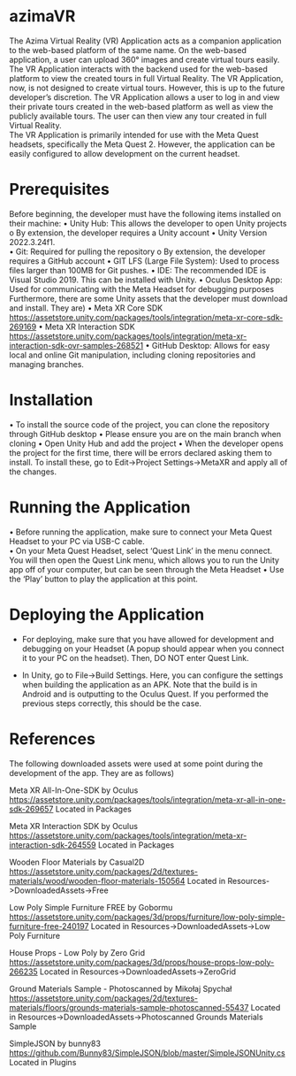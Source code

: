 # azimaVR

The Azima Virtual Reality (VR) Application acts as a companion application to the web-based platform of the same name. On the web-based application, a user can upload 360° images and create virtual tours easily.  
The VR Application interacts with the backend used for the web-based platform to view the created tours in full Virtual Reality. The VR Application, now, is not designed to create virtual tours. However, this is up to the future developer’s discretion. 
The VR Application allows a user to log in and view their private tours created in the web-based platform as well as view the publicly available tours. The user can then view any tour created in full Virtual Reality.  
The VR Application is primarily intended for use with the Meta Quest headsets, specifically the Meta Quest 2. However, the application can be easily configured to allow development on the current headset.  


# Prerequisites

Before beginning, the developer must have the following items installed on their machine: 
•	Unity Hub: This allows the developer to open Unity projects 
o	By extension, the developer requires a Unity account 
•	Unity Version 2022.3.24f1.  
•	Git: Required for pulling the repository 
o	By extension, the developer requires a GitHub account 
•	GIT LFS (Large File System): Used to process files larger than 100MB for Git pushes. 
•	IDE: The recommended IDE is Visual Studio 2019. This can be installed with Unity. 
•	Oculus Desktop App: Used for communicating with the Meta Headset for debugging purposes 
Furthermore, there are some Unity assets that the developer must download and install. They are) 
•	Meta XR Core SDK https://assetstore.unity.com/packages/tools/integration/meta-xr-core-sdk-269169 
•	Meta XR Interaction SDK https://assetstore.unity.com/packages/tools/integration/meta-xr-interaction-sdk-ovr-samples-268521 
•	GitHub Desktop: Allows for easy local and online Git manipulation, including cloning repositories and managing branches. 

# Installation

•	To install the source code of the project, you can clone the repository through GitHub desktop 
•	Please ensure you are on the main branch when cloning 
•	Open Unity Hub and add the project 
•	When the developer opens the project for the first time, there will be errors declared asking them to install. To install these, go to Edit->Project Settings->MetaXR and apply all of the changes. 

# Running the Application

•	Before running the application, make sure to connect your Meta Quest Headset to your PC via USB-C cable.  
•	On your Meta Quest Headset, select ‘Quest Link’ in the menu connect. You will then open the Quest Link menu, which allows you to run the Unity app off of your computer, but can be seen through the Meta Headset 
•	Use the ‘Play’ button to play the application at this point. 

# Deploying the Application

-	For deploying, make sure that you have allowed for development and debugging on  your Headset (A popup should appear when you connect it to your PC on the headset). Then, DO NOT enter Quest Link.  

-	In Unity, go to File->Build Settings. Here, you can configure the settings when building the application as an APK. Note that the build is in Android and is outputting to the Oculus Quest. If you performed the previous steps correctly, this should be the case. 

# References
The following downloaded assets were used at some point during the development of 
the app. They are as follows)

Meta XR All-In-One-SDK by Oculus 
https://assetstore.unity.com/packages/tools/integration/meta-xr-all-in-one-sdk-269657
Located in Packages

Meta XR Interaction SDK by Oculus
https://assetstore.unity.com/packages/tools/integration/meta-xr-interaction-sdk-264559
Located in Packages

Wooden Floor Materials by Casual2D
https://assetstore.unity.com/packages/2d/textures-materials/wood/wooden-floor-materials-150564
Located in Resources->DownloadedAssets->Free

Low Poly Simple Furniture FREE by Gobormu
https://assetstore.unity.com/packages/3d/props/furniture/low-poly-simple-furniture-free-240197
Located in Resources->DownloadedAssets->Low Poly Furniture

House Props - Low Poly by Zero Grid
https://assetstore.unity.com/packages/3d/props/house-props-low-poly-266235
Located in Resources->DownloadedAssets->ZeroGrid

Ground Materials Sample - Photoscanned by Mikołaj Spychał
https://assetstore.unity.com/packages/2d/textures-materials/floors/grounds-materials-sample-photoscanned-55437
Located in Resources->DownloadedAssets->Photoscanned Grounds Materials Sample

SimpleJSON by bunny83
https://github.com/Bunny83/SimpleJSON/blob/master/SimpleJSONUnity.cs
Located in Plugins

